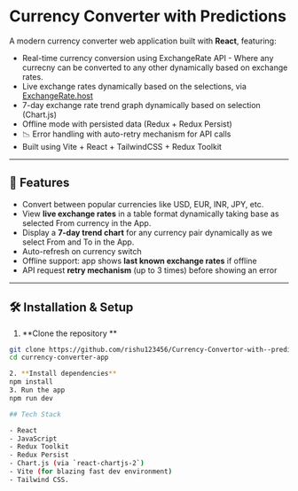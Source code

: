 #  Currency Converter with Predictions

A modern currency converter web application built with **React**, featuring:

-   Real-time currency conversion using ExchangeRate API - Where any currecny can be converted to any other dynamically based on exchange rates.
-  Live exchange rates dynamically based on the selections, via [ExchangeRate.host](https://exchangerate.host)
-  7-day exchange rate trend graph dynamically based on selection (Chart.js)
-  Offline mode with persisted data (Redux + Redux Persist)
- 📉 Error handling with auto-retry mechanism for API calls
-  Built using Vite + React + TailwindCSS + Redux Toolkit

---

## 🚀 Features

- Convert between popular currencies like USD, EUR, INR, JPY, etc.
- View **live exchange rates** in a table format dynamically taking base as selected From currency in the App.
- Display a **7-day trend chart** for any currency pair dynamically as we select From and To in the App.
- Auto-refresh on currency switch
- Offline support: app shows **last known exchange rates** if offline
- API request **retry mechanism** (up to 3 times) before showing an error

---

## 🛠️ Installation & Setup

1. **Clone the repository **
```bash
git clone https://github.com/rishu123456/Currency-Convertor-with--predictions
cd currency-converter-app

2. **Install dependencies**
npm install
3. Run the app
npm run dev

## Tech Stack

- React
- JavaScript
- Redux Toolkit
- Redux Persist
- Chart.js (via `react-chartjs-2`)
- Vite (for blazing fast dev environment)
- Tailwind CSS.
